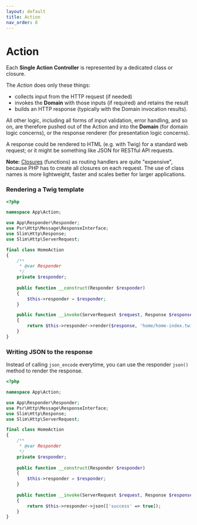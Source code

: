 ```yaml
---
layout: default
title: Action
nav_order: 8
---
```


# Action

Each **Single Action Controller** is represented by a dedicated class or closure.

The *Action* does only these things:

* collects input from the HTTP request (if needed)
* invokes the **Domain** with those inputs (if required) and retains the result
* builds an HTTP response (typically with the Domain invocation results).

All other logic, including all forms of input validation, error handling, and so on, 
are therefore pushed out of the Action and into the **Domain** 
(for domain logic concerns), or the response renderer (for presentation logic concerns). 

A response could be rendered to HTML (e.g. with Twig) for a standard web request; or 
it might be something like JSON for RESTful API requests.

**Note:** [Closures](https://www.php.net/manual/en/class.closure.php) (functions) as routing 
handlers are quite "expensive", because PHP has to create all closures on each request. 
The use of class names is more lightweight, faster and scales better for larger applications.

### Rendering a Twig template

```php
<?php

namespace App\Action;

use App\Responder\Responder;
use Psr\Http\Message\ResponseInterface;
use Slim\Http\Response;
use Slim\Http\ServerRequest;

final class HomeAction
{
    /**
     * @var Responder
     */
    private $responder;
    
    public function __construct(Responder $responder)
    {
        $this->responder = $responder;
    }

    public function __invoke(ServerRequest $request, Response $response): ResponseInterface
    {
        return $this->responder->render($response, 'home/home-index.twig');
    }
}
```

### Writing JSON to the response

Instead of calling `json_encode` everytime, you can use the responder `json()` method to render the response.

```php
<?php

namespace App\Action;

use App\Responder\Responder;
use Psr\Http\Message\ResponseInterface;
use Slim\Http\Response;
use Slim\Http\ServerRequest;

final class HomeAction
{
    /**
     * @var Responder
     */
    private $responder;
    
    public function __construct(Responder $responder)
    {
        $this->responder = $responder;
    }
    
    public function __invoke(ServerRequest $request, Response $response): ResponseInterface
    {
        return $this->responder->json(['success' => true]);
    }
}
```

